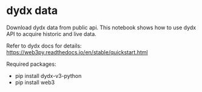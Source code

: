 # dydx data
Download dydx data from public api. This notebook shows how to use dydx API to acquire historic and live data.

Refer to dydx docs for details: https://web3py.readthedocs.io/en/stable/quickstart.html

Required packages:
- pip install dydx-v3-python
- pip install web3
